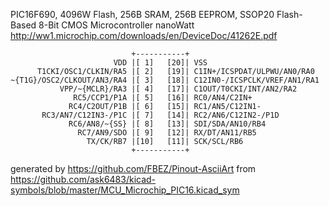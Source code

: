 PIC16F690, 4096W Flash, 256B SRAM, 256B EEPROM, SSOP20
Flash-Based 8-Bit CMOS Microcontroller nanoWatt
http://ww1.microchip.com/downloads/en/DeviceDoc/41262E.pdf


	                           +-----------+
	                       VDD |[ 1]   [20]| VSS
	      T1CKI/OSC1/CLKIN/RA5 |[ 2]   [19]| C1IN+/ICSPDAT/ULPWU/AN0/RA0
	~{T1G}/OSC2/CLKOUT/AN3/RA4 |[ 3]   [18]| C12IN0-/ICSPCLK/VREF/AN1/RA1
	           VPP/~{MCLR}/RA3 |[ 4]   [17]| C1OUT/T0CKI/INT/AN2/RA2
	              RC5/CCP1/P1A |[ 5]   [16]| RC0/AN4/C2IN+
	             RC4/C2OUT/P1B |[ 6]   [15]| RC1/AN5/C12IN1-
	       RC3/AN7/C12IN3-/P1C |[ 7]   [14]| RC2/AN6/C12IN2-/P1D
	             RC6/AN8/~{SS} |[ 8]   [13]| SDI/SDA/AN10/RB4
	               RC7/AN9/SDO |[ 9]   [12]| RX/DT/AN11/RB5
	                 TX/CK/RB7 |[10]   [11]| SCK/SCL/RB6
	                           +-----------+


generated by https://github.com/FBEZ/Pinout-AsciiArt from https://github.com/ask6483/kicad-symbols/blob/master/MCU_Microchip_PIC16.kicad_sym